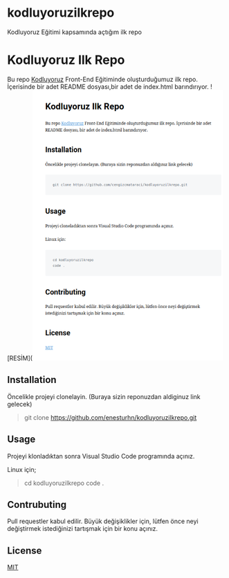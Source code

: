 # kodluyoruzilkrepo
Kodluyoruz Eğitimi kapsamında açtığım ilk repo

# Kodluyoruz Ilk Repo

Bu repo [Kodluyoruz](https://academy.patika.dev/courses/git) Front-End Eğitiminde oluşturduğumuz ilk repo. İçerisinde bir adet README dosyası,bir adet de index.html barındırıyor.
 ![RESİM](![alt text](Kodluyoruz-1.png)

## Installation

Öncelikle projeyi clonelayin. (Buraya sizin reponuzdan aldiginuz link gelecek)
> git clone https://github.com/enesturhn/kodluyoruzilkrepo.git

## Usage 

Projeyi klonladıktan sonra Visual Studio Code programında açınız.

Linux için;

>cd kodluyoruzilkrepo
>code .

## Contrubuting

Pull requestler kabul edilir. Büyük değişiklikler için, lütfen önce neyi değiştirmek
istediğinizi tartışmak için bir konu açınız.

## License

[MIT](https://choosealicense.com/licenses/mit/)







